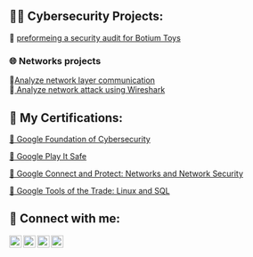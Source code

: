
<h2>👨‍💻 Cybersecurity Projects:</h2>
👀 <a href="https://github.com/dodzonduty/Security-Audit-for-Botium-toys.git">preformeing a security audit for Botium Toys</a>
<br>
<h3>🌐 Networks projects</h3>
👀<a href="https://github.com/dodzonduty/Analyze-network-layer-communication">Analyze network layer communication</a><br>
👀<a href="https://github.com/dodzonduty/Analyze-network-attacks-using-Wireshark"> Analyze network attack using Wireshark</a><br>
<h2>🧐 My Certifications:</h2>

<a href="https://coursera.org/share/d4181949378f4ac9eaafc32a9fd15172"> 🍒 Google Foundation of Cybersecurity</a>
<p><a href="https://coursera.org/share/d4181949378f4ac9eaafc32a9fd15172">🍒 Google Play It Safe</a></p>
<p><a href="https://coursera.org/share/5b79c9660557818543b48eee18863549"> 🍒 Google Connect and Protect: Networks and Network Security</p>
<p><a href ="https://coursera.org/share/9d146b0ff340a581bcc822585f8e3cc5"> 🍒 Google Tools of the Trade: Linux and SQL</a></p>

<h2>🤳 Connect with me:</h2>

<a href="https://api.whatsapp.com/send?phone=201272624687" target="_blank" rel="noopener noreferrer">
  <img align="left" alt="WhatsApp" width="22px" src="https://cdn.jsdelivr.net/npm/simple-icons@v3/icons/whatsapp.svg" />
</a>
<a href="https://www.facebook.com/mohamed.ibrahim.92560/" target="_blank" rel="noopener noreferrer">
  <img align="left" alt="Facebook" width="22px" src="https://cdn.jsdelivr.net/npm/simple-icons@v3/icons/facebook.svg" />
</a>

<a href="https://www.linkedin.com/in/mohamed-ibrahem-330435246/" target="_blank" rel="noopener noreferrer">
  <img align="left" alt="LinkedIn" width="22px" src="https://cdn.jsdelivr.net/npm/simple-icons@v3/icons/linkedin.svg" />
</a>
<a href="https://www.instagram.com/mohamed8_8/" target="_blank" rel="noopener noreferrer">
  <img align="left" alt="Instagram" width="22px" src="https://cdn.jsdelivr.net/npm/simple-icons@v3/icons/instagram.svg" />
</a>
